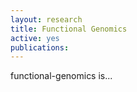 ```yaml
---
layout: research
title: Functional Genomics
active: yes
publications: 
---
```


functional-genomics is...
